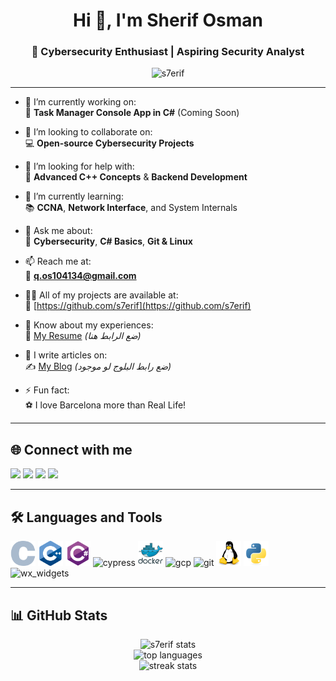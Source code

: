 <h1 align="center">Hi 👋, I'm Sherif Osman</h1>
<h3 align="center">🚀 Cybersecurity Enthusiast | Aspiring Security Analyst</h3>

<p align="center">
  <img src="https://komarev.com/ghpvc/?username=s7erif&label=Profile%20views&color=0e75b6&style=flat" alt="s7erif" />
</p>

---

- 🔭 I’m currently working on:  
  🎯 **Task Manager Console App in C#** (Coming Soon)

- 👯 I’m looking to collaborate on:  
  💻 **Open-source Cybersecurity Projects**

- 🤝 I’m looking for help with:  
  🧠 **Advanced C++ Concepts** & **Backend Development**

- 🌱 I’m currently learning:  
  📚 **CCNA**, **Network Interface**, and System Internals

- 💬 Ask me about:  
  🔐 **Cybersecurity**, **C# Basics**, **Git & Linux**

- 📫 Reach me at:  
  📧 **q.os104134@gmail.com**

- 👨‍💻 All of my projects are available at:  
  🔗 [https://github.com/s7erif](https://github.com/s7erif)

- 📄 Know about my experiences:  
  📃 [My Resume](#) *(ضع الرابط هنا)*

- 📝 I write articles on:  
  ✍️ [My Blog](#) *(ضع رابط البلوج لو موجود)*

- ⚡ Fun fact:  
  ⚽️ I love Barcelona more than Real Life!

---

## 🌐 Connect with me

<p align="left">
  <a href="https://twitter.com/s7erif7" target="blank"><img src="https://img.shields.io/badge/-Twitter-%231DA1F2?style=for-the-badge&logo=twitter&logoColor=white"/></a>
  <a href="https://www.linkedin.com/in/sherif-osman-32646424b/" target="blank"><img src="https://img.shields.io/badge/-LinkedIn-%230077B5?style=for-the-badge&logo=linkedin&logoColor=white"/></a>
  <a href="https://www.facebook.com/shryf.thman.462491/" target="blank"><img src="https://img.shields.io/badge/-Facebook-%231877F2?style=for-the-badge&logo=facebook&logoColor=white"/></a>
  <a href="https://instagram.com/s7erif_osman.30.11" target="blank"><img src="https://img.shields.io/badge/-Instagram-%23E4405F?style=for-the-badge&logo=instagram&logoColor=white"/></a>
</p>

---

## 🛠️ Languages and Tools

<p align="left">
  <img src="https://raw.githubusercontent.com/devicons/devicon/master/icons/c/c-original.svg" alt="c" width="40" height="40"/> 
  <img src="https://raw.githubusercontent.com/devicons/devicon/master/icons/cplusplus/cplusplus-original.svg" alt="cplusplus" width="40" height="40"/> 
  <img src="https://raw.githubusercontent.com/devicons/devicon/master/icons/csharp/csharp-original.svg" alt="csharp" width="40" height="40"/> 
  <img src="https://raw.githubusercontent.com/simple-icons/simple-icons/6e46ec1fc23b60c8fd0d2f2ff46db82e16dbd75f/icons/cypress.svg" alt="cypress" width="40" height="40"/> 
  <img src="https://raw.githubusercontent.com/devicons/devicon/master/icons/docker/docker-original-wordmark.svg" alt="docker" width="40" height="40"/> 
  <img src="https://www.vectorlogo.zone/logos/google_cloud/google_cloud-icon.svg" alt="gcp" width="40" height="40"/> 
  <img src="https://www.vectorlogo.zone/logos/git-scm/git-scm-icon.svg" alt="git" width="40" height="40"/> 
  <img src="https://raw.githubusercontent.com/devicons/devicon/master/icons/linux/linux-original.svg" alt="linux" width="40" height="40"/> 
  <img src="https://raw.githubusercontent.com/devicons/devicon/master/icons/python/python-original.svg" alt="python" width="40" height="40"/> 
  <img src="https://upload.wikimedia.org/wikipedia/commons/b/bb/WxWidgets.svg" alt="wx_widgets" width="40" height="40"/> 
</p>

---

## 📊 GitHub Stats

<p align="center">
  <img src="https://github-readme-stats.vercel.app/api?username=s7erif&show_icons=true&theme=radical" alt="s7erif stats"/>
  <br>
  <img src="https://github-readme-stats.vercel.app/api/top-langs/?username=s7erif&layout=compact&theme=radical" alt="top languages"/>
  <br>
  <img src="https://github-readme-streak-stats.herokuapp.com/?user=s7erif&theme=radical" alt="streak stats"/>
</p>
